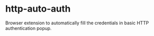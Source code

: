 # http-auto-auth
Browser extension to automatically fill the credentials in basic HTTP authentication popup.
